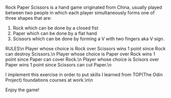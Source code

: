 Rock Paper Scissors is a hand game originated from China, usually played between two people in which each player simultaneously forms one of three shapes that are:
1) Rock which can be done by a closed fist
2) Paper which can be done by a flat hand
3) Scissors which can be done by forming a V with two fingers aka V sign.

RULES\n
Player whose choice is Rock over Scissors wins 1 point since Rock can destroy Scissors.\n
Player whose choice is Paper over Rock wins 1 point since Paper can cover Rock.\n
Player whose choice is Scisors over Paper wins 1 point since Scissors can cut Paper.\n

I implement this exercise in order to put skills I learned from TOP(The Odin Project) foundations courses at work.\n\n

Enjoy the game!